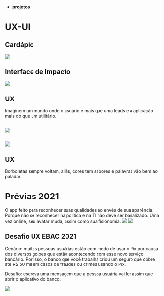 
 
*  #### projetos 
 # UX-UI
 
## Cardápio
![](https://github.com/Maliarte/images/blob/master/maliarte-flavors-esfiha.jpg)

## Interface de Impacto
![](https://github.com/Maliarte/images/blob/master/todos-temos-sentidos-maliarte.jpg)
## UX
Imaginem um mundo onde o usuário é mais que uma leads e a aplicação mais do que um utilitário.
## 
![](https://github.com/Maliarte/images/blob/master/representar-maliarte.jpg)
##
![](https://github.com/Maliarte/images/blob/master/representar-maliarte-3.jpg)
## UX
Borboletas sempre voltam, aliás, cores tem sabores e palavras vão bem ao paladar. 
##

# Prévias 2021
O app feito para reconhecer suas qualidades ao envés de sua aparência.
Porque não se reconhecer na política e na TI não deve ser banalizado.
Uma vez online, seu avatar muda, assim como sua fisionomia. 
![](https://github.com/Maliarte/images/blob/master/interface-jacare-previas-psdb-maliarte.png)
![](https://github.com/Maliarte/images/blob/master/makeonism-maliarte%20(2).png)



## Desafio UX EBAC 2021

Cenário: muitas pessoas usuárias estão com medo de usar o Pix por causa dos diversos golpes que estão acontecendo com esse novo serviço bancário. Por isso, o banco que você trabalha criou um seguro que cobre até R$ 50 mil em casos de fraudes ou crimes usando o Pix.

Desafio: escreva uma mensagem que a pessoa usuária vai ler assim que abrir o aplicativo do banco.

![](https://github.com/Maliarte/images/blob/master/Projeto-EBAC-by-Mali.png)
